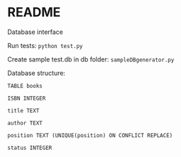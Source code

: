 # README
Database interface

Run tests:
`python test.py`

Create sample test.db in db folder:
`sampleDBgenerator.py`

Database structure:

    TABLE books

    ISBN INTEGER

    title TEXT

    author TEXT

    position TEXT (UNIQUE(position) ON CONFLICT REPLACE)

    status INTEGER
    
